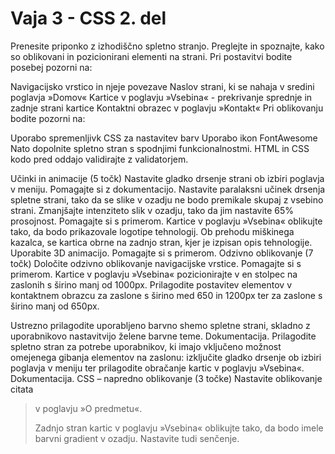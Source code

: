 # Vaja 3 - CSS 2. del
 
Prenesite priponko z izhodiščno spletno stranjo. Preglejte in spoznajte, kako so oblikovani in pozicionirani elementi na strani. Pri postavitvi bodite posebej pozorni na:

Navigacijsko vrstico in njeje povezave
Naslov strani, ki se nahaja v sredini poglavja »Domov«
Kartice v poglavju »Vsebina« - prekrivanje sprednje in zadnje strani kartice
Kontaktni obrazec v poglavju »Kontakt«
Pri oblikovanju bodite pozorni na:

Uporabo spremenljivk CSS za nastavitev barv
Uporabo ikon FontAwesome
Nato dopolnite spletno stran s spodnjimi funkcionalnostmi. HTML in CSS kodo pred oddajo validirajte z validatorjem.

Učinki in animacije (5 točk)
Nastavite gladko drsenje strani ob izbiri poglavja v meniju. Pomagajte si z dokumentacijo.
Nastavite paralaksni učinek drsenja spletne strani, tako da se slike v ozadju ne bodo premikale skupaj z vsebino strani. Zmanjšajte intenziteto slik v ozadju, tako da jim nastavite 65% prosojnost. Pomagajte si s primerom.
Kartice v poglavju »Vsebina« oblikujte tako, da bodo prikazovale logotipe tehnologij. Ob prehodu miškinega kazalca, se kartica obrne na zadnjo stran, kjer je izpisan opis tehnologije. Uporabite 3D animacijo. Pomagajte si s primerom.
Odzivno oblikovanje (7 točk)
Določite odzivno oblikovanje navigacijske vrstice. Pomagajte si s primerom.
Kartice v poglavju »Vsebina« pozicionirajte v en stolpec na zaslonih s širino manj od 1000px.
Prilagodite postavitev elementov v kontaktnem obrazcu za zaslone s širino med 650 in 1200px ter za zaslone s širino manj od 650px.
 
Ustrezno prilagodite uporabljeno barvno shemo spletne strani, skladno z uporabnikovo nastavitvijo želene barvne teme. Dokumentacija.
Prilagodite spletno stran za potrebe uporabnikov, ki imajo vključeno možnost omejenega gibanja elementov na zaslonu: izključite gladko drsenje ob izbiri poglavja v meniju ter prilagodite obračanje kartic v poglavju »Vsebina«. Dokumentacija.
CSS – napredno oblikovanje (3 točke)
Nastavite oblikovanje citata <blockquote> v poglavju »O predmetu«.

Zadnjo stran kartic v poglavju »Vsebina« oblikujte tako, da bodo imele barvni gradient v ozadju. Nastavite tudi senčenje.
